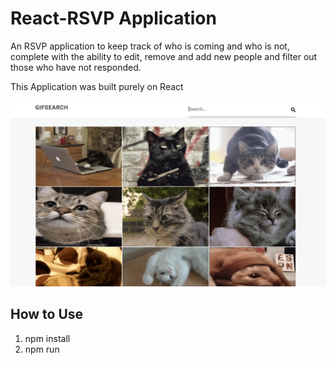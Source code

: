 # React-RSVP Application

An RSVP application to keep track of who is coming and who is not, complete with the ability to edit, remove and add new people and filter out those who have not responded.

This Application was built purely on React 

![This is the Front Page](https://github.com/rickysychan/React-Axios-data-fetching-API/blob/master/imgs/frontpage.png)


## How to Use

1) npm install
2) npm run
